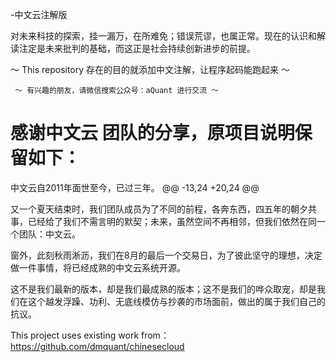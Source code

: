 -中文云注解版

对未来科技的探索，挂一漏万，在所难免；错误荒谬，也属正常。现在的认识和解读注定是未来批判的基础，而这正是社会持续创新进步的前提。 

～ This repository 存在的目的就添加中文注解，让程序起码能跑起来 ～

     ～ 有兴趣的朋友，请微信搜索公众号：aQuant 进行交流 ～


感谢中文云 团队的分享，原项目说明保留如下：
 ==================
 
 中文云自2011年面世至今，已过三年。
 @@ -13,24 +20,24 @@
 
 又一个夏天结束时，我们团队成员为了不同的前程，各奔东西，四五年的朝夕共事，已经给了我们不需言明的默契；未来，虽然空间不再相邻，但我们依然在同一个团队：中文云。
 
 窗外，此刻秋雨淅沥，我们在8月的最后一个交易日，为了彼此坚守的理想，决定做一件事情，将已经成熟的中文云系统开源。
 
 这不是我们最新的版本，却是我们最成熟的版本；这不是我们的哗众取宠，却是我们在这个越发浮躁、功利、无底线模仿与抄袭的市场面前，做出的属于我们自己的抗议。
 
 This project uses existing work from：https://github.com/dmquant/chinesecloud
